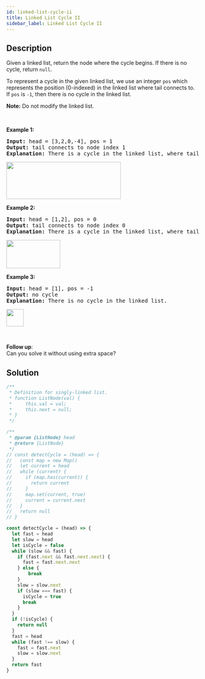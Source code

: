 ```yaml
---
id: linked-list-cycle-ii
title: Linked List Cycle II
sidebar_label: Linked List Cycle II
---
```

## Description
<div class="description">
<p>Given a linked list, return the node where the cycle begins. If there is no cycle, return <code>null</code>.</p>

<p>To represent a cycle in the given linked list, we use an integer <code>pos</code> which represents the position (0-indexed)&nbsp;in the linked list where tail connects to. If <code>pos</code> is <code>-1</code>, then there is no cycle in the linked list.</p>

<p><b>Note:</b> Do not modify the linked list.</p>

<p>&nbsp;</p>

<p><strong>Example 1:</strong></p>

<pre>
<strong>Input: </strong>head = [3,2,0,-4], pos = 1
<strong>Output: </strong>tail connects to node index 1
<strong>Explanation:</strong> There is a cycle in the linked list, where tail connects to the second node.
</pre>

<p><img alt="" src="https://assets.leetcode.com/uploads/2018/12/07/circularlinkedlist.png" style="height: 97px; width: 300px;" /></p>

<p><strong>Example 2:</strong></p>

<pre>
<strong>Input: </strong>head = [1,2], pos = 0
<strong>Output: </strong>tail connects to node index 0
<strong>Explanation:</strong> There is a cycle in the linked list, where tail connects to the first node.
</pre>

<p><img alt="" src="https://assets.leetcode.com/uploads/2018/12/07/circularlinkedlist_test2.png" style="height: 74px; width: 141px;" /></p>

<p><strong>Example 3:</strong></p>

<pre>
<strong>Input: </strong>head = [1], pos = -1
<strong>Output: </strong>no cycle
<strong>Explanation:</strong> There is no cycle in the linked list.
</pre>

<p><img alt="" src="https://assets.leetcode.com/uploads/2018/12/07/circularlinkedlist_test3.png" style="height: 45px; width: 45px;" /></p>

<p>&nbsp;</p>

<p><b>Follow up</b>:<br />
Can you solve it without using extra space?</p>

</div>

## Solution
```javascript
/**
 * Definition for singly-linked list.
 * function ListNode(val) {
 *     this.val = val;
 *     this.next = null;
 * }
 */

/**
 * @param {ListNode} head
 * @return {ListNode}
 */
// const detectCycle = (head) => {
//   const map = new Map()
//   let current = head
//   while (current) {
//     if (map.has(current)) {
//       return current
//     }
//     map.set(current, true)
//     current = current.next
//   }
//   return null
// }

const detectCycle = (head) => {
  let fast = head
  let slow = head
  let isCycle = false
  while (slow && fast) {
    if (fast.next && fast.next.next) {
      fast = fast.next.next
    } else {
        break
    }
    slow = slow.next
    if (slow === fast) {
      isCycle = true
      break
    }
  }
  if (!isCycle) {
    return null
  }
  fast = head
  while (fast !== slow) {
    fast = fast.next
    slow = slow.next
  }
  return fast
}

```
